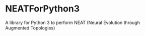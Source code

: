 # NEATForPython3
A library for Python 3 to perform NEAT (Neural Evolution through Augmented Topologies)
